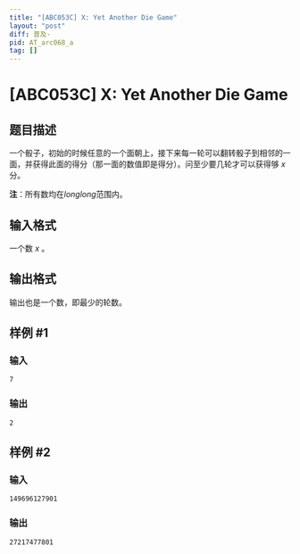 ```yaml
---
title: "[ABC053C] X: Yet Another Die Game"
layout: "post"
diff: 普及-
pid: AT_arc068_a
tag: []
---
```


# [ABC053C] X: Yet Another Die Game

## 题目描述

一个骰子，初始的时候任意的一个面朝上，接下来每一轮可以翻转骰子到相邻的一面，并获得此面的得分（那一面的数值即是得分）。问至少要几轮才可以获得够 $x$ 分。

**注**：所有数均在$longlong$范围内。

## 输入格式

一个数 $x$ 。

## 输出格式

输出也是一个数，即最少的轮数。

## 样例 #1

### 输入

```
7
```

### 输出

```
2
```

## 样例 #2

### 输入

```
149696127901
```

### 输出

```
27217477801
```

